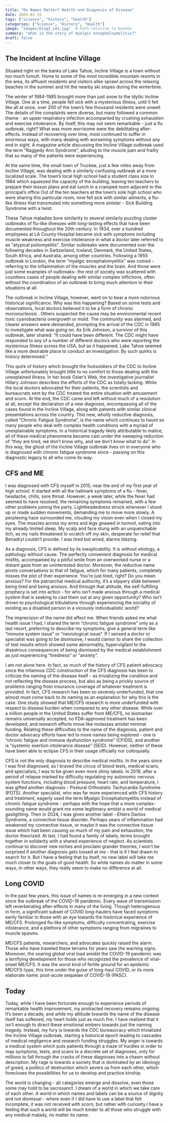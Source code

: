 ```yaml
---
title: "Do Names Matter? Health and Diagnosis of Disease"
date: 2025-02-15
tags: ["science", "history", "health"]
categories: ["Science", "History", "Health"]
image: "images/blog2_im1.jpg"  # Path relative to bundle
summary: "what is the story of myalgic encephaloymelitis?"
draft: false
---
```


## The Incident at Incline Village 

Situated right on the banks of Lake Tahoe, Incline Village is a town without too much tumult. Home to some of the most incredible mountain resorts in the area, its affluent residents and visitors alike sprawl across the relaxing beaches in the summer and hit the nearby ski slopes during the wintertime. 

The winter of 1984-1985 brought more than just snow to the idyllic Incline Village. One at a time, people fell sick with a mysterious  illness, until it felt like all at once, over 200 of the town’s few thousand residents were unwell. The details of the complaints were diverse, but many followed a common theme - an upper respiratory infection accompanied by crushing exhaustion and exercise intolerance. By itself, this may not seem remarkable - just a flu outbreak, right? What was more worrisome were the debilitating after-effects. Instead of recovering over time, most continued to suffer in enormous ways, with many dealing with worsening symptoms without any end in sight. A magazine article discussing the Incline Village outbreak used the term “Raggedy Ann Syndrome”, alluding to the muscle pain and frailty that so many of the patients were experiencing. 

At the same time, the small town of Truckee, just a few miles away from Incline Village, was dealing with a similarly confusing outbreak at a more localized scale. The town’s local high school had a student class size in 1984 which squeezed the capacity of the building, leaving ten teachers to prepare their lesson plans and eat lunch in a cramped room adjacent to the principal’s office Out of the ten teachers at the town’s sole high school who were sharing this particular room, nine fell sick with similar ailments, a flu-like illness that transmuted into something more sinister - Sick Building Syndrome with a twist.

These Tahoe maladies bore similarity to several similarly puzzling cluster outbreaks of flu-like illnesses with long-lasting effects that have been documented throughout the 20th century. In 1934, over a hundred employees at LA County Hospital became sick with symptoms including muscle weakness and exercise intolerance in what a doctor later referred to as “atypical poliomyelitis". Similar outbreaks were documented over the following decades in Switzerland, Iceland, Denmark, the United States, South Africa, and Australia, among other countries. Following a 1955 outbreak in London, the term “myalgic encephalomyelitis” was coined - referring to the inflammation of the muscles and the brain.  And those were just some examples of outbreaks- the rest of society was scattered with countless cases of people dealing with similar complex inflictions, often without the coordination of an outbreak to bring much attention to their situations at all. 

The outbreak in Incline Village, however, went on to bear a more notorious historical significance. Why was this happening? Based on some tests and observations, local doctors believed it to be a form of chronic mononucleosis . Others suspected the cause may be environmental recent toxic cyanobacteria overgrowth or mold. The community was alarmed, and clearer answers were demanded, prompting the arrival of the CDC in 1985 to investigate what was going on. As Erik Johnson, a survivor of this outbreak, later shared: “It could have been different. The CDC might have responded to any of a number of different doctors who were reporting the mysterious illness across the USA, but as it happened, Lake Tahoe seemed like a more desirable place to conduct an investigation. By such quirks is history determined.”

This quirk of history which brought the footsoldiers of the CDC to Incline Village unfortunately brought little to no comfort to those dealing with the unexplained illness.  In her book Osler’s Web, the investigative journalist Hillary Johnson describes the efforts of the CDC as totally lacking. While the local doctors advocated for their patients, the scientists and bureaucrats sent by the CDC treated the entire situation with amusement and scorn. At the end, the CDC came and left without much of a resolution at all, except the declaration of a new diagnosis, encompassing all of the cases found in the Incline Village, along with patients with similar clinical presentations across the country. This new, wholly reductive diagnosis, called “Chronic Fatigue Syndrome”, is the name which continues to haunt so many people who deal with complex health conditions with a myriad of unexplainable symptoms.  In a historical tragedy likely attributable to malice, all of these medical phenomena became cast under the sweeping reduction of “they are tired, we don’t know why, and we don’t know what to do”. In this way, the ghost of the Incline Village outbreak lives on in everyone who is diagnosed with chronic fatigue syndrome since - passing on this diagnostic legacy to all who come its way. 

## CFS and ME

I was diagnosed with CFS myself in 2015, near the end of my first year of high school. It started with all the hallmark symptoms of a flu - fever, headache, chills, sore throat. However, a week later, while the fever had seemed to have resolved, the remaining symptoms remained, with a few other problems joining the party. Lightheadedness struck whenever I stood up or made sudden movements, demanding me to move more slowly. A perplexing haze surrounded me, clouding my vision even when I closed my eyes. The muscles across my arms and legs gnawed in turmoil, eating into my already limited sleep. My scalp and face stung with an unquenchable itch, as my nails threatened to scratch off my skin, desperate for relief that Benadryl couldn’t provide. I was tired but wired, alarms blazing. 

As a diagnosis, CFS is defined by its inexplicability. It is without etiology, a pathology without cause. The perfectly convenient diagnosis for medical misfits, accompanied by a pitiful smile from an overworked nurse or a distant gaze from an uninterested doctor. Moreover, the reductive name pivots conversations to that of fatigue, which for many patients, completely misses the plot of their experience. You’re just tired, right? Do you mean anxious? For the patriarchal medical authority, it’s a slippery slide between being tired and being anxious. And through that attitude, the self-fulfilling prophecy is set into action - for who isn’t made anxious through a medical system that is seeking to cast them out at any given opportunity? Who isn’t driven to psychological tribulations through experiencing the sociality of existing as a disabled person in a viciously individualistic world?

The imprecision of the name did affect me. When friends asked me what health issue I had, I shared the term “chronic fatigue syndrome” only as a last resort, preferring to describe my symptoms, give a general term like “immune system issue” or “neurological issue”. If I sensed a doctor or specialist was going to be dismissive, I would clamor to share the collection of test results which showed some abnormality, hypervigilant to the disastrous consequences of being dismissed by the medical establishment as just experiencing “tiredness” or “anxiety”. 

I am not alone here. In fact, so much of the history of CFS patient advocacy since the infamous CDC construction of the CFS diagnosis has been to criticize the naming of the disease itself - as trivializing the condition and not reflecting the disease process, but also as being a prickly source of problems ranging from insurance coverage of whatever treatment is provided. In fact, CFS research has been so severely underfunded, that one almost must come back to its naming as an explanation for why this is the case. One study showed that ME/CFS research is more underfunded with respect to disease burden when compared to any other disease. While over a million people in the United States suffer from ME/CFS, no biomarker remains universally accepted, no FDA-approved treatment has been developed, and research efforts move like molasses amidst minimal funding. Relating these difficulties to the name of the diagnosis, patient and doctor advocacy efforts have led to more names being explored - one is “chronic fatigue and immune dysfunction syndrome” (CFIDS), and another is “systemic exertion intolerance disease” (SEID). However, neither of these have been able to eclipse CFS in their usage officially nor colloquially.

CFS is not the only diagnosis to describe medical misfits. In the years since I was first diagnosed, as I braved the circus of blood tests, medical scans, and specialists, I was to be given even more shiny labels. In 2019, after a period of relapse marked by difficulty regulating my autonomic nervous system functions, including blood pressure, heart rate, and temperature, I was gifted another diagnosis - Postural Orthostatic Tachycardia Syndrome (POTS). Another specialist, who was far more experienced with CFS history and treatment, eagerly used the term Myalgic Encephalomyelitis instead of chronic fatigue syndrome - perhaps with the hope that a more complex-sounding name would grant me some legitimacy amidst a world of medical gaslighting. Then in 2024, I was given another label - Ehlers Danlos Syndrome, a connective tissue disorder. Perhaps years of inflammation had weakened my connective tissue, or maybe it was the connective tissue issue which had been causing so much of my pain and exhaustion, the doctor theorized. At last, I had found a family of labels, terms brought together in solidarity with a shared experience of neglect. As scientists continue to discover new niches and proclaim grander theories, I won’t be surprised if another diagnosis gets tossed at me - that is if I feel drawn to search for it. But I have a feeling that by itself, no new label will take me much closer to the goals of good health. So while names do matter in some ways, in other ways, they really seem to make no difference at all.

## Long COVID

In the past few years, this issue of names is re-emerging in a new context since the outbreak of the COVID-19 pandemic. Every wave of transmission left reverberating after-effects in many of the living. Though heterogenous in form, a significant subset of COVID long-haulers have faced symptoms eerily familiar to those with an eye towards the historical experience of ME/CFS. Prolonged flu-like symptoms, difficulty concentrating, exercise intolerance, and a plethora of other symptoms ranging from migraines to muscle spasms. 

ME/CFS patients, researchers, and advocates quickly raised the alarm. Those who have traveled these terrains for years saw the warning signs. Moreover,  the soaring global viral load amidst the COVID-19 pandemic was a terrifying development for those who recognized the prevalence of viral-onset ME/CFS. It was the worst kind of fertile ground for an epidemic ME/CFS-type, this time under the guise of long-haul COVID, or its more elaborate name: post-acute sequelae of COVID-19 (PASC).

## Today

Today, while I have been fortunate enough to experience periods of remarkable health improvement, my protracted recovery remains ongoing. It’s been a decade, and while my attitude towards the name of the disease itself has softened, my heart holds just as much fire. I have realized that it isn’t enough to direct these emotional embers towards just the naming tragedy. Instead, my fury is towards the CDC bureaucracy which trivialized the Incline Village outbreak, starting a historical epoch leading to cascades of medical negligence and research funding struggles. My anger is towards a medical system which puts patients through a maze of hurdles in order to map symptoms, tests, and scans to a discrete set of diagnoses, only for millions to fall through the cracks of these diagnoses into a chasm without description. My rage is towards a society that is dominated by an ideology of greed, a politics of destruction which severs us from each other, which forecloses the possibilities for us to develop and practice kinship. 

The world is changing - all categories emerge and dissolve, even those some may hold to be sacrosanct. I dream of a world in which we take care of each other. A world in which names and labels can be a source of dignity and not dismissal - where even if I did have to use a label that felt incomplete, it was not received with scorn, but rather with curiosity.I have a feeling that such a world will be much kinder to all those who struggle with any medical malady, no matter its name.


